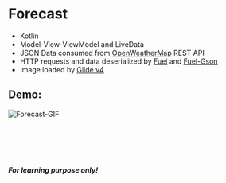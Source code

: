 # Forecast
- Kotlin
- Model-View-ViewModel and LiveData
- JSON Data consumed from [OpenWeatherMap](https://openweathermap.org/api) REST API
- HTTP requests and data deserialized by [Fuel](https://github.com/kittinunf/fuel") and [Fuel-Gson](https://github.com/kittinunf/fuel/tree/master/fuel-gson)
- Image loaded by [Glide v4](https://bumptech.github.io/glide/doc/generatedapi.html)

## Demo:

![Forecast-GIF](https://user-images.githubusercontent.com/9642377/107657926-7ca4a500-6c3a-11eb-9a35-5a23364ce881.gif)



<br>
<br>
<br>
<br>


_**For learning purpose only!**_
